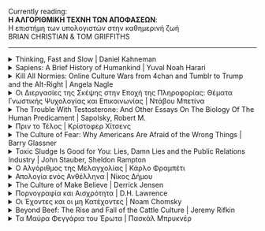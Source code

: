 <p>Currently reading:<br><strong>Η ΑΛΓΟΡΙΘΜΙΚΗ ΤΕΧΝΗ ΤΩΝ ΑΠΟΦΑΣΕΩΝ</strong>:<br>Η επιστήμη των υπολογιστών στην καθημερινή ζωή<br>BRIAN CHRISTIAN & TOM GRIFFITHS</p>
    
<hr>

<details>
    <summary>Thinking, Fast and Slow | Daniel Kahneman</summary>
    <img src="https://upload.wikimedia.org/wikipedia/en/thumb/c/c1/Thinking%2C_Fast_and_Slow.jpg/220px-Thinking%2C_Fast_and_Slow.jpg"
     />
    <p>Finished reading: 2019</p>
    <p><a href="https://en.wikipedia.org/wiki/Thinking,_Fast_and_Slow">Wikipedia link</a></p>
</details>

<details>
    <summary>Sapiens: A Brief History of Humankind | Yuval Noah Harari</summary>
    <img src="https://upload.wikimedia.org/wikipedia/en/d/d2/Sapiens_A_Brief_History_of_Humankind.jpg"
     />
    <p>Finished reading: 2019</p>
    <p><a href="https://en.wikipedia.org/wiki/Sapiens:_A_Brief_History_of_Humankind">Wikipedia link</a></p>
</details>

<details>
    <summary>Kill All Normies: Online Culture Wars from 4chan and Tumblr to Trump and the Alt-Right | Angela Nagle</summary>
    <img src="https://en.wikipedia.org/wiki/Kill_All_Normies#/media/File:Killallnormies.jpg" />
    <p>Finished reading: 2018</p>
    <p>Publisher: Zero Books</p>
    <p><a href="https://en.wikipedia.org/wiki/Kill_All_Normies">Wikipedia link</a></p>
</details>

<details>
    <summary>Οι Διεργασίες της Σκέψης στην Εποχή της Πληροφορίας: Θέματα Γνωστικής Ψυχολογίας και Επικοινωνίας | Ντάβου Μπετίνα</summary>
    <p>Finished reading: 2016</p>
    <p><a href="http://www.biblionet.gr/book/30112/%CE%9D%CF%84%CE%AC%CE%B2%CE%BF%CF%85,_%CE%9C%CF%80%CE%B5%CF%84%CE%AF%CE%BD%CE%B1/%CE%9F%CE%B9_%CE%B4%CE%B9%CE%B5%CF%81%CE%B3%CE%B1%CF%83%CE%AF%CE%B5%CF%82_%CF%84%CE%B7%CF%82_%CF%83%CE%BA%CE%AD%CF%88%CE%B7%CF%82_%CF%83%CF%84%CE%B7%CE%BD_%CE%B5%CF%80%CE%BF%CF%87%CE%AE_%CF%84%CE%B7%CF%82_%CF%80%CE%BB%CE%B7%CF%81%CE%BF%CF%86%CE%BF%CF%81%CE%AF%CE%B1%CF%82"></a>ΒιβλίοNet Link</p>
</details>

<details>
    <summary>The Trouble With Testosterone: And Other Essays On The Biology Of The Human Predicament | Sapolsky, Robert M.</summary>
    <p>Finished reading: 2015</p>
    <p><a href="https://www.goodreads.com/book/show/20668.The_Trouble_with_Testosterone_and_Other_Essays_on_the_Biology_of_the_Human_Predicament">goodreads.com link</a></p>
</details>

<details>
    <summary>Πριν το Τέλος | Κρίστοφερ Χίτσενς</summary>
    <p>Εκδόσεις Μεταίχμιο</p>
    <h3>Quotes</h3>
    <blockquote>
        <p><em>&quot;Γεναίος; Χα! Κράτα τον χαρακτηρισμό για καμιά μάχη από την οποία δεν μπορείς να το σκάσεις.&quot;</em></p>
    </blockquote>
</details>

<details>
    <summary>The Culture of Fear: Why Americans Are Afraid of the Wrong Things | Barry Glassner</summary>
    <p>Basic Books</p>
    <p><a href="https://en.wikipedia.org/wiki/Culture_of_fear">Wikipedia link</a></p>
    <h3>Quotes</h3>
    <blockquote>
        <p><em>&quot;Disproportionate coverage in the news media plainly has effects on readers and viewers. When Esther Madriz, a professor at Hunter College, interviewed women in New York City about their fears of crime they frequently responded with the phrase "I saw it in the news." The interviewees identified the news media as both the source of their fears and the reason they believed those fears were valid. Asked in a national poll why they believe the country has a serious crime problem, 76 percent of people cited stories they had seen in the media. Only 22 percent cited personal experience.&quot;</em></p>
    </blockquote>
    <blockquote>
        <p><em>&quot;Television news programs survive on scares. On local newscasts, where producers live by the dictum "if it bleeds, it leads," drug, crime, and disaster stories make up most of the news portion of the broadcasts. Evening newscasts on the major networks are somewhat less bloody, but between 1990 and 1998, when the nation's murder rate declined by 20 percent, the number of murder stories on network newscasts increased 600 percent (not counting stories about O.J. Simpson).&quot;</em></p>
    </blockquote>
</details>

<details>
    <summary>Toxic Sludge Is Good for You: Lies, Damn Lies and the Public Relations Industry | John Stauber, Sheldon Rampton</summary>
    <p>Finished reading: ...</p>
    <p><a href="https://www.goodreads.com/book/show/659246.Toxic_Sludge_Is_Good_for_You">goodreads.com link</a></p>
    <h3>Quotes</h3>
    <blockquote>
        <p><em>&quot;The best PR is never noticed&quot;</em></p>
    </blockquote>
    <blockquote>
        <p><em>&quot;On the surface it seemed like an ordinary publicity stunt for 'female emancipation'. [...] A contingent of New York debutantes marched down Fifth Avenue in the 1929 Easter Parade, each openly lighting and smoking cigarettes. It was the first time in the memory of most Americans that any woman who wasn't a prostitute had been seen smoking in public. It was dubbed the &quot;torches of liberty contingent&quot; by Edward Bernays, its brilliant behind-the-scenes organizer. [...] later admitted that he had been paid a tidy sum to orchestrate the march by George Washington Hill, president of the American Tobacco Company. [...] it had achieved its goal of breaking the taboo against female smoking.&quot;</em></p>
    </blockquote>
</details>

<details>
    <summary>Ο Αλγόριθμος της Μελαγχολίας | Κάρλο Φραμπέτι</summary>
    <p>Finished reading: ...</p>
    <p>Publisher: Opera</p>
    <p><a href="https://www.operabooks.gr/book_details/82/4/1/">Publisher's Website Link</a></p>
    <h3>Quotes</h3>
    <blockquote>
        <p><em>&quot;Ποιά είναι η καλύτερη ερώτηση που μπορεί να τεθεί, και ποιά είναι η καλύτερη απάντηση που μπορεί να δοθεί;" ρώτησε ο Επιμενίδης. Και ο Βούδας αποκρίθηκε: "Η καλύτερη ερώτηση που μπορεί να τεθεί, είναι αυτή που μόλις μου έθεσες, και η καλύτερη απάντηση που μπορεί να δοθεί, είναι αυτή που σου δίνω τώρα.&quot;</em></p>
    </blockquote>
</details>

<details>
    <summary>Απολογία ενός Ανθέλληνα | Νίκος Δήμου</summary>
    <p>Finished reading: ...</p>
    <p>Publisher: Opera</p>
    <p><a href="http://www.ndimou.gr/el/keimena/anthologia/dokimia/apologia/">Link from Author's site</a></p>
    <h3>Quotes</h3>
    <blockquote>
        <p><em>&quot;Στις σχέσεις λαών (και ανθρώπων) το απόλυτο είναι τερατώδες. Οδηγεί σε θηριωδίες και καταστροφές. Πρέπει να καταπολεμηθεί κάθε τι το απόλυτο, κάθε άποψη που γεννάει φανατισμό και αποκλεισμό του άλλου. Ο συμβιβασμός δεν είναι ταπείνωση – είναι η ουσία της ανθρωπιάς, το παιδί του διαλόγου, η σοφία της δημοκρατίας.&quot;</em></p>
    </blockquote>
</details>

<details>
    <summary>The Culture of Make Believe | Derrick Jensen</summary>
    <img src="images/culture-of-make-believe.jpeg" alt="The Culture of Make Believe by author Derrick Jensen"/>
    <p>Finished reading: ...</p>
    <p><a href="https://en.wikipedia.org/wiki/The_Culture_of_Make_Believe">Wikipedia link</a></p>
    <h3>Quotes</h3>
    <blockquote>
        <p><em>&quot;When discussing hate groups, why do we so often constrict our vision to include only the most absurd, the most grotesque, the most individual or small-scale of crimes? Why not go after larger targets? What about hatred or exploitation that is systematic, that is codified, that hides behind the screen of law, religion, philosophy, science?&quot;</em></p>
    </blockquote>
</details>

<details>
    <summary>Πορνογραφία και Αισχρότητα | D.H. Lawrence</summary>
    <p>Finished reading: ...</p>
    <p>Publisher: ΡΟΕΣ | microMEGA</p>
    <p><a href="http://www.biblionet.gr/book/4137/Lawrence,_David_Herbert,_1885-1930/%CE%A0%CE%BF%CF%81%CE%BD%CE%BF%CE%B3%CF%81%CE%B1%CF%86%CE%AF%CE%B1_%CE%BA%CE%B1%CE%B9_%CE%B1%CE%B9%CF%83%CF%87%CF%81%CF%8C%CF%84%CE%B7%CF%84%CE%B1">link</a></p>
    <h3>Quotes</h3>
    <blockquote>
        <p><em>&quot;…ποτέ η όρεξη για πορνογραφία δεν ήταν δυνατότερη από όσο σήμερα. Αποτελεί σημάδι της αρρωστημένης κατάστασης της πολιτείας / κοινωνίας. Αλλά ο τρόπος για να γιατρευτεί η αρρώστια είναι να μιλάμε ανοιχτά για το σεξ και το σεξουαλικό ερέθισμα. [...] Μόνο μια φυσική, φρέσκια ειλικρίνεια σχετικά με το σεξ θα ωφελούσε, τώρα που έχουμε κατακλυστεί από την κρυφή ή μισόκρυφή πορνογραφία. Και ίσως οι παραμυθάδες της Αναγέννησης, ο Βοκκάκιος, ο Λάσκα και οι υπόλοιποι να είναι το καλύτερο αντίδοτο που μπορούμε να βρούμε τώρα, ακριβώς όπως το περισσότερο μπλάστρωμα με πουριτανισμό είναι η πιο επιζήμια θεραπεία που μπορούμε να ακολουθήσουμε.&quot;</em></p>
    </blockquote>
    <blockquote>
        <p><em>&quot;Διότι κάθε άνθρωπος έχει μέσα του και τον όχλο και το άτομο, σε διαφορετικές αναλογίες. Μερικοί έχουν σχεδόν αποκλειστικά τον όχλο μέσα τους, είναι ανίκανοι για ευφάνταστες ατομικές αντιδράσεις. […] Η αντίδραση του καθενός σε μια λέξη μπορεί να είναι αντίδραση είτε του όχλου, είτε ατομική. Εναπόκειται στον άνθρωπο να αναρωτηθεί: Είναι η αντίδρασή μου ατομική, ή απλώς αντιδρώ με την ιδιότητα του όχλου;&quot;</em></p>
    </blockquote>
</details>

<details>
    <summary>Οι Έχοντες και οι μη Κατέχοντες | Noam Chomsky</summary>
    <p></p>
    <p>Finished reading: ...</p>
    <p>Publisher: Εκδόσεις Καστανιώτη</p>
    <p><a href="https://eds.b.ebscohost.com/eds/detail/detail?vid=1&sid=71ca933c-a38d-48aa-ae47-f922b5ee967e%40pdc-v-sessmgr04&bdata=Jmxhbmc9ZWwmc2l0ZT1lZHMtbGl2ZQ%3d%3d#AN=nlg.152936&db=cat05962a">National Library of Greece link</a></p>
    <p><a href="https://en.wikipedia.org/wiki/Class_Warfare">Wikipedia Link (Original)</a></p>
    <h3>Quotes</h3>
    <blockquote>
        <p><em>&quot;Τα στοιχεία του ΟΗΕ αποκαλύπτουν ότι προκειμένου να διασφαλιστεί η εκπαίδευση, η υγειονομική περίθαλψη, η επάρκεια τροφής και ασφαλείς εγκαταστάσεις ύδρευσης και αποχέτευσης για πάνω από δυο δισεκατομμύρια ανθρώπους (εκ των οποίων το ένα δισεκατομμύριο διαθέτει εισόδημα μικρότερο από ένα δολάριο την ημέρα) που στερούνται αυτά τα στοιχειώδη αγαθά θα απαιτούνταν μόλις το 4% (ναι, το τέσσερα τοις εκατό) της περιουσίας των 225 πλέον πλουσίων κατοίκων του πλανήτη μας.&quot;</em></p>
    </blockquote>
    <blockquote>
        <p><em>&quot;Έχει ενδιαφέρον ότι, στη σημερινή πολιτική σκηνή, χρησιμοποιείται σε πολύ μεγάλο βαθμό η παθητική φωνή. Για παράδειγμα, στο New Yorker δημοσιεύτηκε στις 16 Οκτωβρίου ένα άρθρο για την ανισότητα των εισοδημάτων, στο οποίο χρησιμοποιείται συνέχεια η παθητική φωνή. Η ανισότητα είναι κάτι που υφίσταται. Δεν υπάρχει ποιητικό αίτιο, δεν υπάρχει κάποιος υπεύθυνος. Η ενεργητική φωνή δεν χρησιμοποιείται. Οι άνθρωποι γίνονται φτωχότεροι. Δεν τους κάνει κάποιος φτωχότερους. Απλά, είναι κάτι που συμβαίνει.&quot;</em></p>
    </blockquote>
</details>

<details>
    <summary>Beyond Beef: The Rise and Fall of the Cattle Culture | Jeremy Rifkin</summary>
    <p></p>
    <p>Finished reading: ...</p>
    <p>Publisher: Plume</p>
    <p><a href="https://www.goodreads.com/book/show/122381.Beyond_Beef">Goodreads.com Link</a></p>
    <h3>Quotes</h3>
    <blockquote>
        <p><em>&quot;There are currently 1.28 billion cattle populating the earth[1]. They graze on nearly 24 percent of the landmass of the planet and consume enough grain to feed hundreds of millions of people. Their combined weight exceeds that of the human population on earth.&quot;</em></p>
    </blockquote>
    <blockquote>
        <p><em>&quot;Cattle raising is a primary factor in the destruction of the world's remaining tropical rain forests. Millions of acres of ancient forests in Central and South America are being felled and cleared to make room for pastureland to graze cattle. Cattle herding is responsible for much of the spreading desertification in the sub-Sahara of Africa and the western rangeland of the United States and Australia.&quot;</em></p>
    </blockquote>
    <blockquote>
        <p><em>&quot;In developing nations, millions of peasants are being forced off their ancestral lands to make room for the conversion of farmland from subsistence food grain production to commercial feed grain production.<br>While millions of human beings go hungry for lack of adequate grain, millions more in the industrial world die from diseases caused by an excess of grain-fed animal flesh, and especially beef, in their diets. Americans, Europeans, and increasingly the Japanese are gorging on grain-fed beef and dying from the "diseases of affluence" - heart attacks, strokes and cancer.&quot;</em></p>
    </blockquote>
    <blockquote>
        <p><em>&quot;The book concludes with a plea to humanity to move beyond the beef culture in the twenty-first century. Dismantling the global cattle complex and significantly reducing the consumption of beef is an essential task of the coming decades if we are to have any hope of restoring our planet to health and feeding a growing human population.&quot;</em></p>
    </blockquote>
</details>

<details>
    <summary>Τα Μαύρα Φεγγάρια του Έρωτα | Πασκάλ Μπρυκνέρ</summary>
    <p><img src="http://www.biblionet.gr/images/covers/b9588.jpg" /></p>
    <p>Finished reading: ...</p>
    <p>Publisher: ΑΣΤΑΡΤΗ</p>
    <p><a href="http://www.biblionet.gr/book/9588/Bruckner,_Pascal,_1948-/%CE%A4%CE%B1_%CE%BC%CE%B1%CF%8D%CF%81%CE%B1_%CF%86%CE%B5%CE%B3%CE%B3%CE%AC%CF%81%CE%B9%CE%B1_%CF%84%CE%BF%CF%85_%CE%AD%CF%81%CF%89%CF%84%CE%B1">BiblioNet Link</a></p>
    <h3>Quotes</h3>
    <blockquote>
        <p><em>&quot;Συνήθως, συνδέομαι με πλάσματα που δε μ΄ έχουν ανάγκη και που ξαφνικά βρίσκονται δεμένα με τα πιο δυνατά δεσμά. Έιμαι έτοιμος να δώσω τα πάντα σ΄ αυτόν που δε ζητάει τίποτα, μα δεν παραχωρώ το παραμικρό σ΄αυτόν που περιμένει τα πάντα. Ερωτεύτηκα τη Ρεβέκα γιατί είχε δεχτεί το δεσμό μας σαν μια παραπάνω ευτυχία σε μια ήρεμη ύπαρξη, κι όχι σαν μια σανίδα σωτηρίας σε μια απελπισμένη μοναξιά.&quot;</em></p>
    </blockquote>
    <blockquote>
        <p><em>&quot;Ο έρωτας φυσικά είναι δυο μοναξιές που ζευγαρώνουν για να φτιάξουν μια παρεξήγηση. Υπάρχει όμως πιο γοητευτική παρεξήγηση; Και η πραγματική σοφία δεν είναι άραγε η ικανότητα να ερωτεύεται κανείς ξανά και ξανά;&quot;</em></p>
    </blockquote>
</details>
